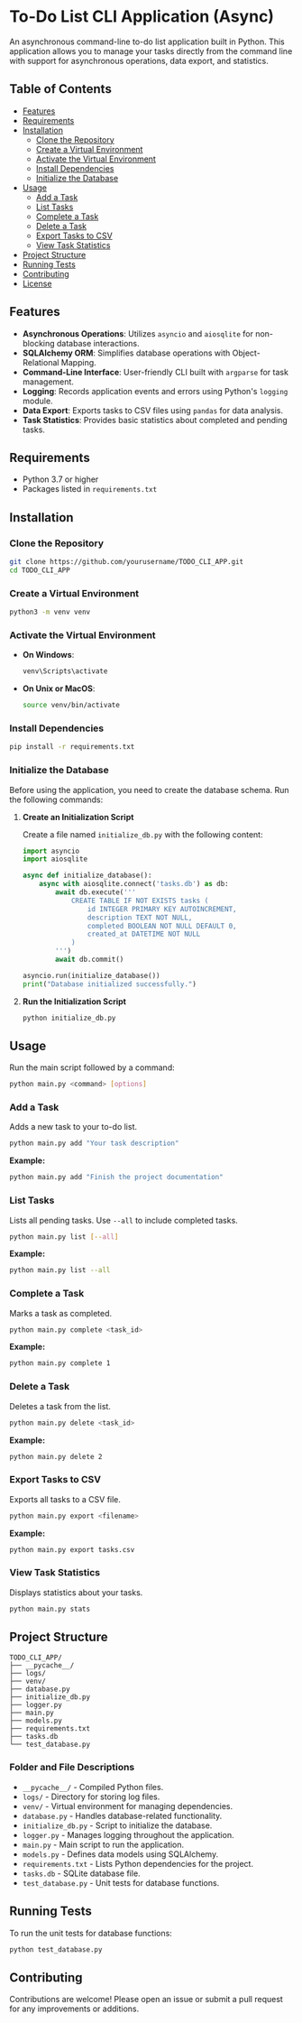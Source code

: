 # To-Do List CLI Application (Async)

An asynchronous command-line to-do list application built in Python. This application allows you to manage your tasks directly from the command line with support for asynchronous operations, data export, and statistics.

## Table of Contents

- [Features](#features)
- [Requirements](#requirements)
- [Installation](#installation)
  - [Clone the Repository](#clone-the-repository)
  - [Create a Virtual Environment](#create-a-virtual-environment)
  - [Activate the Virtual Environment](#activate-the-virtual-environment)
  - [Install Dependencies](#install-dependencies)
  - [Initialize the Database](#initialize-the-database)
- [Usage](#usage)
  - [Add a Task](#add-a-task)
  - [List Tasks](#list-tasks)
  - [Complete a Task](#complete-a-task)
  - [Delete a Task](#delete-a-task)
  - [Export Tasks to CSV](#export-tasks-to-csv)
  - [View Task Statistics](#view-task-statistics)
- [Project Structure](#project-structure)
- [Running Tests](#running-tests)
- [Contributing](#contributing)
- [License](#license)

## Features

- **Asynchronous Operations**: Utilizes `asyncio` and `aiosqlite` for non-blocking database interactions.
- **SQLAlchemy ORM**: Simplifies database operations with Object-Relational Mapping.
- **Command-Line Interface**: User-friendly CLI built with `argparse` for task management.
- **Logging**: Records application events and errors using Python's `logging` module.
- **Data Export**: Exports tasks to CSV files using `pandas` for data analysis.
- **Task Statistics**: Provides basic statistics about completed and pending tasks.

## Requirements

- Python 3.7 or higher
- Packages listed in `requirements.txt`

## Installation

### Clone the Repository

```bash
git clone https://github.com/yourusername/TODO_CLI_APP.git
cd TODO_CLI_APP
```

### Create a Virtual Environment

```bash
python3 -m venv venv
```

### Activate the Virtual Environment

- **On Windows**:

  ```bash
  venv\Scripts\activate
  ```

- **On Unix or MacOS**:

  ```bash
  source venv/bin/activate
  ```

### Install Dependencies

```bash
pip install -r requirements.txt
```

### Initialize the Database

Before using the application, you need to create the database schema. Run the following commands:

1. **Create an Initialization Script**

   Create a file named `initialize_db.py` with the following content:

   ```python
   import asyncio
   import aiosqlite

   async def initialize_database():
       async with aiosqlite.connect('tasks.db') as db:
           await db.execute('''
               CREATE TABLE IF NOT EXISTS tasks (
                   id INTEGER PRIMARY KEY AUTOINCREMENT,
                   description TEXT NOT NULL,
                   completed BOOLEAN NOT NULL DEFAULT 0,
                   created_at DATETIME NOT NULL
               )
           ''')
           await db.commit()

   asyncio.run(initialize_database())
   print("Database initialized successfully.")
   ```

2. **Run the Initialization Script**

   ```bash
   python initialize_db.py
   ```

## Usage

Run the main script followed by a command:

```bash
python main.py <command> [options]
```

### Add a Task

Adds a new task to your to-do list.

```bash
python main.py add "Your task description"
```

**Example:**

```bash
python main.py add "Finish the project documentation"
```

### List Tasks

Lists all pending tasks. Use `--all` to include completed tasks.

```bash
python main.py list [--all]
```

**Example:**

```bash
python main.py list --all
```

### Complete a Task

Marks a task as completed.

```bash
python main.py complete <task_id>
```

**Example:**

```bash
python main.py complete 1
```

### Delete a Task

Deletes a task from the list.

```bash
python main.py delete <task_id>
```

**Example:**

```bash
python main.py delete 2
```

### Export Tasks to CSV

Exports all tasks to a CSV file.

```bash
python main.py export <filename>
```

**Example:**

```bash
python main.py export tasks.csv
```

### View Task Statistics

Displays statistics about your tasks.

```bash
python main.py stats
```

## Project Structure

```
TODO_CLI_APP/
├── __pycache__/
├── logs/
├── venv/
├── database.py
├── initialize_db.py
├── logger.py
├── main.py
├── models.py
├── requirements.txt
├── tasks.db
└── test_database.py
```

### Folder and File Descriptions

- `__pycache__/` - Compiled Python files.
- `logs/` - Directory for storing log files.
- `venv/` - Virtual environment for managing dependencies.
- `database.py` - Handles database-related functionality.
- `initialize_db.py` - Script to initialize the database.
- `logger.py` - Manages logging throughout the application.
- `main.py` - Main script to run the application.
- `models.py` - Defines data models using SQLAlchemy.
- `requirements.txt` - Lists Python dependencies for the project.
- `tasks.db` - SQLite database file.
- `test_database.py` - Unit tests for database functions.

## Running Tests

To run the unit tests for database functions:

```bash
python test_database.py
```

## Contributing

Contributions are welcome! Please open an issue or submit a pull request for any improvements or additions.
